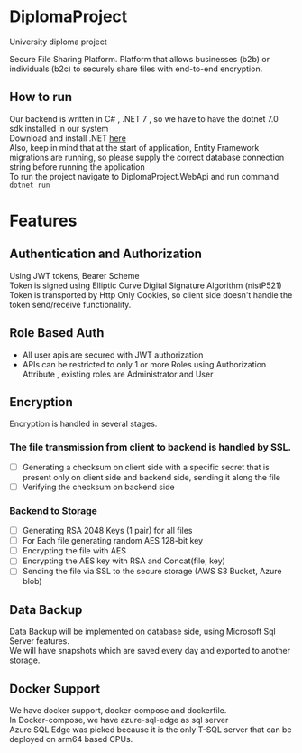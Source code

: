 # DiplomaProject
University diploma project

Secure File Sharing Platform.
Platform that allows businesses (b2b) or individuals (b2c) to securely share files with end-to-end encryption.

## How to run
Our backend is written in C# , .NET 7 , so we have to have the dotnet 7.0 sdk installed in our system </br>
Download and install .NET [here](https://dotnet.microsoft.com/en-us/download) </br>
Also, keep in mind that at the start of application, Entity Framework migrations are running, so please supply the correct database connection string before running the application </br>
To run the project navigate to DiplomaProject.WebApi and run command `dotnet run`

# Features
## Authentication and Authorization
Using JWT tokens, Bearer Scheme </br>
Token is signed using Elliptic Curve Digital Signature Algorithm (nistP521) </br>
Token is transported by Http Only Cookies, so client side doesn't handle the token send/receive functionality.

## Role Based Auth
- All user apis are secured with JWT authorization
- APIs can be restricted to only 1 or more Roles using Authorization Attribute , existing roles are Administrator and User

## Encryption
Encryption is handled in several stages.

### The file transmission from client to backend is handled by SSL.
- [ ] Generating a checksum on client side with a specific secret that is present only on client side and backend side, sending it along the file
- [ ] Verifying the checksum on backend side

###  Backend to Storage
- [ ] Generating RSA 2048 Keys (1 pair) for all files
- [ ] For Each file generating random AES 128-bit key
- [ ] Encrypting the file with AES
- [ ] Encrypting the AES key with RSA and Concat(file, key)
- [ ] Sending the file via SSL to the secure storage (AWS S3 Bucket, Azure blob)

## Data Backup
Data Backup will be implemented on database side, using Microsoft Sql Server features. </br>
We will have snapshots which are saved every day and exported to another storage.

## Docker Support
We have docker support, docker-compose and dockerfile. </br>
In Docker-compose, we have azure-sql-edge as sql server </br>
Azure SQL Edge was picked because it is the only T-SQL server that can be deployed on arm64 based CPUs.
